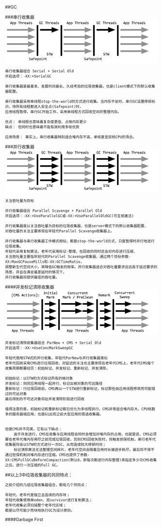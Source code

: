 

##GC

###串行收集器
   ![jvm](./images/serialGC.jpg)
   
    串行收集器组合 Serial + Serial Old
    开启选项：-XX:+SerialGC
    
    串行收集器是最基本、发展时间最长、久经考验的垃圾收集器，也是client模式下的默认收集器配置。
    
    串行收集器采用单线程stop-the-world的方式进行收集。当内存不足时，串行GC设置停顿标识，待所有线程都进入安全点(Safepoint)时，
    应用线程暂停，串行GC开始工作，采用单线程方式回收空间并整理内存。
    
    优点： 单线程也意味着复杂度更低、占用内存更少
    缺点： 但同时也意味着不能有效利用多核优势
    
    应用场景： 事实上，串行收集器特别适合堆内存不高、单核甚至双核CPU的场合。
   
    
###并行收集器
   ![jvm](./images/paragc.jpg)
   
    关注吞吐量为目标
    
    并行收集器组合 Parallel Scavenge + Parallel Old
    开启选项：-XX:+UseParallelGC或-XX:+UseParallelOldGC(可互相激活)
    
    并行收集器是以关注吞吐量为目标的垃圾收集器，也是server模式下的默认收集器配置，
    对吞吐量的关注主要体现在年轻代Parallel Scavenge收集器上。
    
    并行收集器与串行收集器工作模式相似，都是stop-the-world方式，只是暂停时并行地进行垃圾收集。
    年轻代采用复制算法，老年代采用标记-整理，在回收的同时还会对内存进行压缩. 
    关注吞吐量主要指年轻代的Parallel Scavenge收集器，通过两个目标参数-XX:MaxGCPauseMills和-XX:GCTimeRatio，
    调整新生代空间大小，来降低GC触发的频率。并行收集器适合对吞吐量要求远远高于延迟要求的场景，并且在满足最差延时的情况下，
    并行收集器将提供最佳的吞吐量。

    
    
    
####并发标记清除收集器
   ![jvm](./images/cms.jpg)

    并发标记清除收集器组合 ParNew + CMS + Serial Old
    开启选项：-XX:+UseConcMarkSweepGC
    
    年轻代使用STW式的并行收集，年轻代ParNew与并行收集器类似
    老年代回收采用CMS进行垃圾回收，对延迟的关注也主要体现在老年代CMS上，老年代CMS每个收集周期都要经历：初始标记、并发标记、重新标记、并发清除。

    初始标记：以STW的方式标记所有的根对象
    并发标记：则同应用线程一起并行，标记出根对象的可达路径
    重新标记：行垃圾回收前，CMS再以一个STW进行重新标记，标记那些由应用线程修改而可能错过的可达对象
    最后得到的不可达对象将在并发清除阶段进行回收
    
    值得注意的是，初始标记和重新标记都已优化为多线程执行。CMS非常适合堆内存大、CPU核数多的服务器端应用，也是G1出现之前大型应用的首选收集器。
    
    
    但是CMS并不完美，它有以下缺点：
        由于并发进行，CMS在收集与应用线程会同时会增加对堆内存的占用，也就是说，CMS必须要在老年代堆内存用尽之前完成垃圾回收，否则CMS回收失败时，将触发担保机制，串行老年代收集器将会以STW的方式进行一次GC，从而造成较大停顿时间；
        标记清除算法无法整理空间碎片，老年代空间会随着应用时长被逐步耗尽，最后将不得不通过担保机制对堆内存进行压缩。CMS也提供了参数-XX:CMSFullGCsBeForeCompaction(默认0，即每次都进行内存整理)来指定多少次CMS收集之后，进行一次压缩的Full GC。
    

##以上3中垃圾收集器的共同特点：
```
之前介绍的几组垃圾收集器组合，都有几个共同点：

年轻代、老年代是独立且连续的内存块；
年轻代收集使用单eden、双survivor进行复制算法；
老年代收集必须扫描整个老年代区域；
都是以尽可能少而块地执行GC为设计原则。

```

####Garbage First
